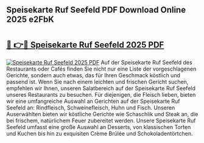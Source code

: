## Speisekarte Ruf Seefeld PDF Download Online 2025 e2FbK

# <h2><a href="http://gc86kb.nevu.top/?p=Speisekarte+Ruf+Seefeld">🔗 👉🔴 Speisekarte Ruf Seefeld 2025 PDF</a></h2>

[![Speisekarte Ruf Seefeld 2025 PDF](https://i.imgur.com/dBaPXMq.png)](http://gc86kb.nevu.top/?p=Speisekarte+Ruf+Seefeld)
Auf der Speisekarte Ruf Seefeld des Restaurants oder Cafés finden Sie nicht nur eine Liste der vorgeschlagenen Gerichte, sondern auch etwas, das für Ihren Geschmack köstlich und passend ist. Wenn Sie nach einem leichten und frischen Gericht suchen, empfehlen wir Ihnen, unseren Salatbereich auf der Speisekarte Ruf Seefeld unseres Restaurants zu besuchen. Für diejenigen, die Fleisch lieben, bieten wir eine umfangreiche Auswahl an Gerichten auf der Speisekarte Ruf Seefeld an: Rindfleisch, Schweinefleisch, Huhn und Fisch. Unseren Auserwählten bieten wir köstliche Gerichte wie Schaschlik und Steak an, die bei frischem, natürlichem Feuer zubereitet werden. Unsere Speisekarte Ruf Seefeld umfasst eine große Auswahl an Desserts, von klassischen Torten und Kuchen bis hin zu exquisiten Crème Brûlée und Schokoladentörtchen.
